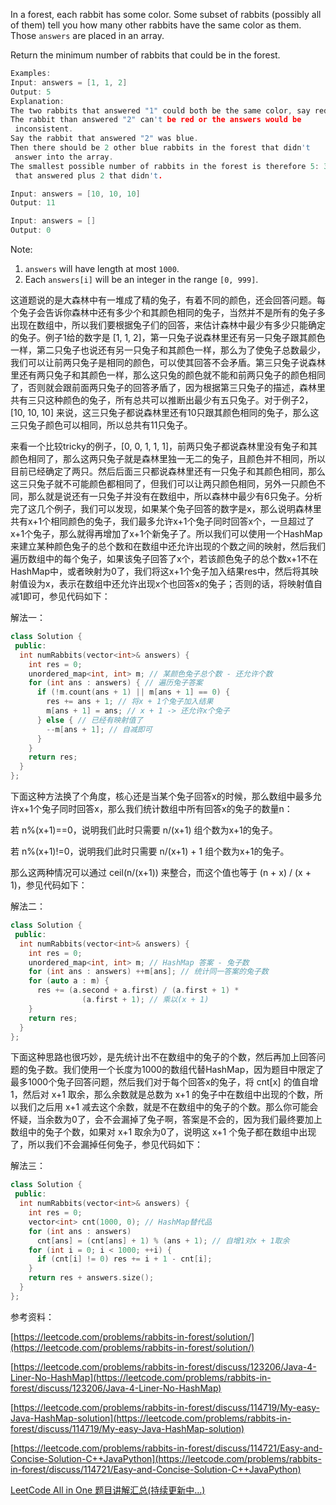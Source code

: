 In a forest, each rabbit has some color. Some subset of rabbits (possibly all of them) tell you how many other rabbits have the same color as them. Those `answers` are placed in an array.

Return the minimum number of rabbits that could be in the forest.

```cpp
Examples:
Input: answers = [1, 1, 2]
Output: 5
Explanation:
The two rabbits that answered "1" could both be the same color, say red.
The rabbit than answered "2" can't be red or the answers would be
 inconsistent.
Say the rabbit that answered "2" was blue.
Then there should be 2 other blue rabbits in the forest that didn't
 answer into the array.
The smallest possible number of rabbits in the forest is therefore 5: 3
 that answered plus 2 that didn't.

Input: answers = [10, 10, 10]
Output: 11

Input: answers = []
Output: 0
```

Note:

1. `answers` will have length at most `1000`.
2. Each `answers[i]` will be an integer in the range `[0, 999]`.

这道题说的是大森林中有一堆成了精的兔子，有着不同的颜色，还会回答问题。每个兔子会告诉你森林中还有多少个和其颜色相同的兔子，当然并不是所有的兔子多出现在数组中，所以我们要根据兔子们的回答，来估计森林中最少有多少只能确定的兔子。例子1给的数字是 [1, 1, 2]，第一只兔子说森林里还有另一只兔子跟其颜色一样，第二只兔子也说还有另一只兔子和其颜色一样，那么为了使兔子总数最少，我们可以让前两只兔子是相同的颜色，可以使其回答不会矛盾。第三只兔子说森林里还有两只兔子和其颜色一样，那么这只兔的颜色就不能和前两只兔子的颜色相同了，否则就会跟前面两只兔子的回答矛盾了，因为根据第三只兔子的描述，森林里共有三只这种颜色的兔子，所有总共可以推断出最少有五只兔子。对于例子2，[10, 10, 10] 来说，这三只兔子都说森林里还有10只跟其颜色相同的兔子，那么这三只兔子颜色可以相同，所以总共有11只兔子。

来看一个比较tricky的例子，[0, 0, 1, 1, 1]，前两只兔子都说森林里没有兔子和其颜色相同了，那么这两只兔子就是森林里独一无二的兔子，且颜色并不相同，所以目前已经确定了两只。然后后面三只都说森林里还有一只兔子和其颜色相同，那么这三只兔子就不可能颜色都相同了，但我们可以让两只颜色相同，另外一只颜色不同，那么就是说还有一只兔子并没有在数组中，所以森林中最少有6只兔子。分析完了这几个例子，我们可以发现，如果某个兔子回答的数字是x，那么说明森林里共有x+1个相同颜色的兔子，我们最多允许x+1个兔子同时回答x个，一旦超过了x+1个兔子，那么就得再增加了x+1个新兔子了。所以我们可以使用一个HashMap来建立某种颜色兔子的总个数和在数组中还允许出现的个数之间的映射，然后我们遍历数组中的每个兔子，如果该兔子回答了x个，若该颜色兔子的总个数x+1不在HashMap中，或者映射为0了，我们将这x+1个兔子加入结果res中，然后将其映射值设为x，表示在数组中还允许出现x个也回答x的兔子；否则的话，将映射值自减1即可，参见代码如下：

解法一：

```cpp
class Solution {
 public:
  int numRabbits(vector<int>& answers) {
    int res = 0;
    unordered_map<int, int> m; // 某颜色兔子总个数 - 还允许个数 
    for (int ans : answers) { // 遍历兔子答案
      if (!m.count(ans + 1) || m[ans + 1] == 0) {
        res += ans + 1; // 将x + 1个兔子加入结果
        m[ans + 1] = ans; // x + 1 -> 还允许x个兔子
      } else { // 已经有映射值了
        --m[ans + 1]; // 自减即可
      }
    }
    return res;
  }
};
```

下面这种方法换了个角度，核心还是当某个兔子回答x的时候，那么数组中最多允许x+1个兔子同时回答x，那么我们统计数组中所有回答x的兔子的数量n：

若 n%(x+1)==0，说明我们此时只需要 n/(x+1) 组个数为x+1的兔子。

若 n%(x+1)!=0，说明我们此时只需要 n/(x+1) + 1 组个数为x+1的兔子。

那么这两种情况可以通过 ceil(n/(x+1)) 来整合，而这个值也等于 (n + x) / (x + 1)，参见代码如下：

解法二：

```cpp
class Solution {
 public:
  int numRabbits(vector<int>& answers) {
    int res = 0;
    unordered_map<int, int> m; // HashMap 答案 - 兔子数
    for (int ans : answers) ++m[ans]; // 统计同一答案的兔子数
    for (auto a : m) {
      res += (a.second + a.first) / (a.first + 1) *
				(a.first + 1); // 乘以(x + 1)
    }
    return res;
  }
};
```

下面这种思路也很巧妙，是先统计出不在数组中的兔子的个数，然后再加上回答问题的兔子数。我们使用一个长度为1000的数组代替HashMap，因为题目中限定了最多1000个兔子回答问题，然后我们对于每个回答x的兔子，将 cnt[x] 的值自增1，然后对 x+1 取余，那么余数就是总数为 x+1 的兔子中在数组中出现的个数，所以我们之后用 x+1 减去这个余数，就是不在数组中的兔子的个数。那么你可能会怀疑，当余数为0了，会不会漏掉了兔子啊，答案是不会的，因为我们最终要加上数组中的兔子个数，如果对 x+1 取余为0了，说明这 x+1 个兔子都在数组中出现了，所以我们不会漏掉任何兔子，参见代码如下：

解法三：

```cpp
class Solution {
 public:
  int numRabbits(vector<int>& answers) {
    int res = 0;
    vector<int> cnt(1000, 0); // HashMap替代品
    for (int ans : answers)
      cnt[ans] = (cnt[ans] + 1) % (ans + 1); // 自增1对x + 1取余
    for (int i = 0; i < 1000; ++i) {
      if (cnt[i] != 0) res += i + 1 - cnt[i];
    }
    return res + answers.size();
  }
};
```

参考资料：

[https://leetcode.com/problems/rabbits-in-forest/solution/](https://leetcode.com/problems/rabbits-in-forest/solution/)

[https://leetcode.com/problems/rabbits-in-forest/discuss/123206/Java-4-Liner-No-HashMap](https://leetcode.com/problems/rabbits-in-forest/discuss/123206/Java-4-Liner-No-HashMap)

[https://leetcode.com/problems/rabbits-in-forest/discuss/114719/My-easy-Java-HashMap-solution](https://leetcode.com/problems/rabbits-in-forest/discuss/114719/My-easy-Java-HashMap-solution)

[https://leetcode.com/problems/rabbits-in-forest/discuss/114721/Easy-and-Concise-Solution-C++JavaPython](https://leetcode.com/problems/rabbits-in-forest/discuss/114721/Easy-and-Concise-Solution-C++JavaPython)

[LeetCode All in One 题目讲解汇总(持续更新中...)](http://www.cnblogs.com/grandyang/p/4606334.html)